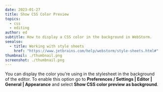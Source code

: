 ```yaml
---
date: 2023-01-27
title: Show CSS Color Preview
topics:
  - css
  - editing
author: ed
subtitle: How to display a CSS color in the background in WebStorm.
seealso:
  - title: Working with style sheets
    href: "https://www.jetbrains.com/help/webstorm/style-sheets.html#"
thumbnail: ./thumbnail.png
screenshot: ./thumbnail.png
---
```


You can display the color you're using in the stylesheet in the background of the editor.
To enable this option go to **Preferences / Settings | Editor | General | Appearance** and select **Show CSS color preview as background**.
